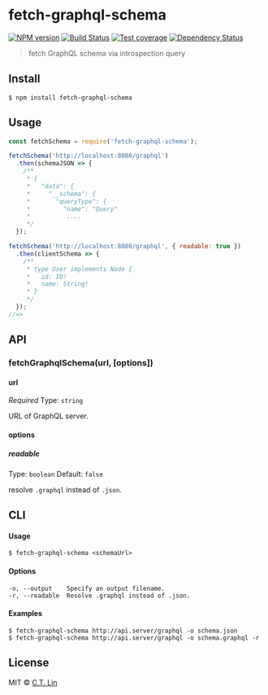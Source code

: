 # fetch-graphql-schema

[![NPM version][npm-image]][npm-url]
[![Build Status][travis-image]][travis-url]
[![Test coverage][coveralls-image]][coveralls-url]
[![Dependency Status][david_img]][david_site]

> fetch GraphQL schema via introspection query


## Install

```
$ npm install fetch-graphql-schema
```


## Usage

```js
const fetchSchema = require('fetch-graphql-schema');

fetchSchema('http://localhost:8080/graphql')
  .then(schemaJSON => {
    /**
     * {
     *   "data": {
     *     "__schema": {
     *       "queryType": {
     *         "name": "Query"
     *          ....
     */
  });

fetchSchema('http://localhost:8080/graphql', { readable: true })
  .then(clientSchema => {
    /**
     * type User implements Node {
     *   id: ID!
     *   name: String!
     * }
     */
  });
//=>
```


## API

### fetchGraphqlSchema(url, [options])

#### url

*Required*
Type: `string`

URL of GraphQL server.

#### options

##### readable

Type: `boolean`
Default: `false`

resolve `.graphql` instead of `.json`.

## CLI

#### Usage
```
$ fetch-graphql-schema <schemaUrl>
```

#### Options
```
-o, --output    Specify an output filename.
-r, --readable  Resolve .graphql instead of .json.
```

#### Examples
```
$ fetch-graphql-schema http://api.server/graphql -o schema.json
$ fetch-graphql-schema http://api.server/graphql -o schema.graphql -r
```

## License

MIT © [C.T. Lin](https://github.com/Yoctol/fetch-graphql-schema)

[npm-image]: https://badge.fury.io/js/fetch-graphql-schema.svg
[npm-url]: https://npmjs.org/package/fetch-graphql-schema
[travis-image]: https://travis-ci.org/Yoctol/fetch-graphql-schema.svg
[travis-url]: https://travis-ci.org/Yoctol/fetch-graphql-schema
[coveralls-image]: https://coveralls.io/repos/Yoctol/fetch-graphql-schema/badge.svg?branch=master&service=github
[coveralls-url]: https://coveralls.io/r/Yoctol/fetch-graphql-schema?branch=master
[david_img]: https://david-dm.org/Yoctol/fetch-graphql-schema.svg
[david_site]: https://david-dm.org/Yoctol/fetch-graphql-schema

